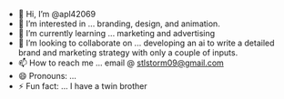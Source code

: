 - 👋 Hi, I’m @apl42069
- 👀 I’m interested in ... branding, design, and animation.
- 🌱 I’m currently learning ... marketing and advertising
- 💞️ I’m looking to collaborate on ... developing an ai to write a detailed brand and marketing strategy with only a couple of inputs.
- 📫 How to reach me ... email @ stlstorm09@gmail.com
- 😄 Pronouns: ...
- ⚡ Fun fact: ... I have a twin brother

<!---
apl42069/apl42069 is a ✨ special ✨ repository because its `README.md` (this file) appears on your GitHub profile.
You can click the Preview link to take a look at your changes.
--->
